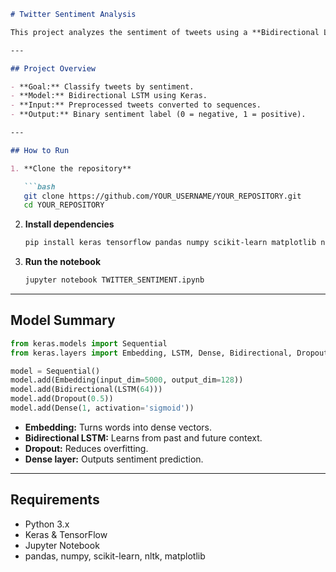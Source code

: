 ````markdown
# Twitter Sentiment Analysis

This project analyzes the sentiment of tweets using a **Bidirectional LSTM neural network**. The model predicts whether a tweet is **positive** or **negative**.

---

## Project Overview

- **Goal:** Classify tweets by sentiment.
- **Model:** Bidirectional LSTM using Keras.
- **Input:** Preprocessed tweets converted to sequences.
- **Output:** Binary sentiment label (0 = negative, 1 = positive).

---

## How to Run

1. **Clone the repository**

   ```bash
   git clone https://github.com/YOUR_USERNAME/YOUR_REPOSITORY.git
   cd YOUR_REPOSITORY
````

2. **Install dependencies**

   ```bash
   pip install keras tensorflow pandas numpy scikit-learn matplotlib nltk
   ```

3. **Run the notebook**

   ```bash
   jupyter notebook TWITTER_SENTIMENT.ipynb
   ```

---

## Model Summary

```python
from keras.models import Sequential
from keras.layers import Embedding, LSTM, Dense, Bidirectional, Dropout

model = Sequential()
model.add(Embedding(input_dim=5000, output_dim=128))
model.add(Bidirectional(LSTM(64)))
model.add(Dropout(0.5))
model.add(Dense(1, activation='sigmoid'))
```

* **Embedding:** Turns words into dense vectors.
* **Bidirectional LSTM:** Learns from past and future context.
* **Dropout:** Reduces overfitting.
* **Dense layer:** Outputs sentiment prediction.

---

## Requirements

* Python 3.x
* Keras & TensorFlow
* Jupyter Notebook
* pandas, numpy, scikit-learn, nltk, matplotlib

`````